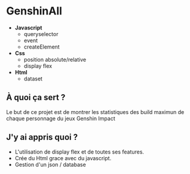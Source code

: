 # GenshinAll

* **Javascript**
  - queryselector
  - event
  - createElement
* **Css**
  - position absolute/relative
  - display flex
* **Html**
  - dataset
## **À quoi ça sert** ?
Le but de ce projet est de montrer les statistiques des build maximun de chaque personnage du jeux Genshin Impact
## **J'y ai appris quoi  ?**
- L'utilisation de display flex et de toutes ses features.
- Crée du Html grace avec du javascript.
- Gestion d'un json / database
